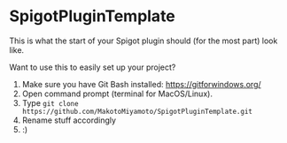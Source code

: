 # SpigotPluginTemplate
This is what the start of your Spigot plugin should (for the most part) look like.

Want to use this to easily set up your project?

1. Make sure you have Git Bash installed: https://gitforwindows.org/
2. Open command prompt (terminal for MacOS/Linux).
3. Type `git clone https://github.com/MakotoMiyamoto/SpigotPluginTemplate.git`
4. Rename stuff accordingly
5. :)
